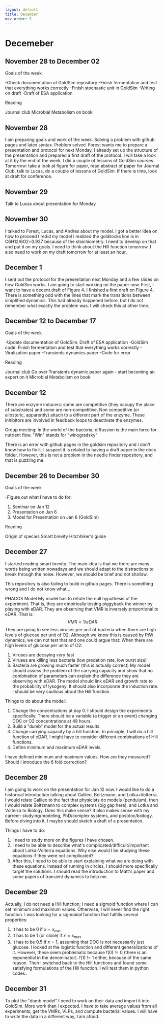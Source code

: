 ```yaml
---
layout: default
title: December
nav_order: 5
---
```


# Decemeber

## November 28 to December 02

Goals of the week

-Check documentation of GoldSim repository
-Finish fermentation and test that everything works correctly
-Finish stochastic unit in GoldSim
-Writing on draft
-Draft of ESA application

Reading

Journal club
Microbial Metabolism on book


## November 28
I am preparing goals and work of the week.
Solving a problem with github pages and latex syntax. Problem solved.
Forest wants me to prepare a presentation and protocol for next Monday. I already set up the structure
of the presentation and prepared a first draft of the protocol. I will take a look at it by 
the end of the week.
I did a couple of lessons of GoldSim courses.
Tomorrow: take a look at figure for paper, read abstract of paper for Journal Club, talk to Lucas, 
do a couple of lessons of GoldSim. If there is time, look at draft for conference.

## November 29
Talk to Lucas about presentation for Monday


## November 30
I talked to Forest, Lucas, and Andres about my model. I got a better idea on how to proceed
I redid my model
I realized the goldilocks line is in C6H12/6O2=0.937 because of the stoichiometry. I need to develop
on that and put it on my goals.
I need to think about the Hill function tomorrow.
I also need to work on my draft tomorrow for at least an hour.

## December 1
I sent out the protocol for the presentation next Monday and a few slides on how GoldSim works.
I am going to start working on the paper now. First, I want to have a decent draft of Figure 4.
I finished a first draft on Figure 4. There is something odd with the lines that mark the transitions between simplified dynamics.
This had already happened before, but I do not remember what exactly the problem was. I will check this at other time.

## December 12 to December 17

Goals of the week

-Update documentation of GoldSim. Draft of ESA application
-GoldSim code: Finish fermentation and test that everything works correctly
-Viralization paper
-Transients dynamics paper
-Code for error

Reading

Journal club
Go over Transients dynamic paper again - start becoming an expert on it
Microbial Metabolism on book


## December 12
There are enzyme inducers: some are competitive (they occupy the place of substrates) and some are non-competitive. Non competitive (or allosteric, apparently) attach to a different part of the enzyme. These inhibitors are involved in feedback loops to deactivate the enzymes.

Group meeting:
In the world of the bacteria, diffussion is the main force for nutrient flow.
"Win" stands for "winogradsky"


There is an error with github pages in the goldsim repository and I don't know how to fix it. I suspect it is related to having a draft paper in the docs folder. However, this is not a problem in the needle finder repository, and that is puzzling me.

## December 26 to December 30

Goals of the week

-Figure out what I have to do for:
1. Seminar on Jan 12
2. Presentation on Jan 6
3. Model for Presentation on Jan 6 (GoldSim)

Reading

Origin of species
Smart brevity
Hitchhiker's guide

## December 27

I started reading smart brevity. The main idea is that we there are many words being written nowadays and we should adapt to the distractions to break through the noise. However, we should be brief and not shallow.

This repository is also failing to build in github pages. There is something wrong and I do not know what...

PHACOS Model
My model has to refute the null hypothesis of the experiment. That is, they are empirically testing piggyback the winner by playing with eDAR. They are observing that VMR is inversely proportional to eDAR. That is:
$$\begin{equation}
VMR= 1/eDAR
\end{equation}$$
They are going to see less viruses per unit of bacteria when there are high levels of glucose per unit of O2. Although we know this is caused by PtW dynamics, we can not test that and one could argue that:
When there are high levels of glucose per unito of O2:
1. Viruses are decaying very fast
2. Viruses are killing less bacteria (low predation rate, low burst size)
3. Bacteria are growing much faster (this is actually correct)
My model should assess the problem of the carrying capacity and show that no combination of parameters can explain the difference they are observing with eDAR. The model should link eDAR and growth rate to the probability of lysogeny. It should also incorporate the induction rate.
I should be very cautious about the Hill function.

Things to do about the model:
1. Change the concentrations at day 0. I should design the experiments specifically. There should be a variable (a trigger or an event)
changing DOC or O2 concentrations at 48 hours.
2. Build a "dumb" model for the actual results.
3. Change carrying capacity by a hill function. In principle, I will do a hill function of eDAR. I might have to consider different combinations of Hill functions.
4. Define minimum and maximum eDAR levels.

I have defined minimum and maximum values. How are they measured? Should I introduce the 6 fold correction?


## December 28

I am going to work on the presentation for Jan 12 now.
I would like to do a historical introduction talking about Galileo, Boltzmann, and Lotka+Volterra. I would relate Galileo to the fact that
physicists do models (pendulum), then I would relate Boltzmann to complex systems (big gap here), and Lotka and Volterra to Biology. Does
this make sense? It also makes sense with my carreer: studying/modeling, PhD/complex systems, and postdoc/biology.
Before diving into it, I maybe should sketch a draft of a presentation.

Things I have to do:
1. I need to study more on the figures I have chosen.
2. I need to be able to describe what's complicated/difficult/important about Lotka-Volterra equations. Why else would I be studying these equations if they were not complicated?
3. After this, I need to be able to start explaining what we are doing with these equations.
Instead of running in circles, I should more specifically target the solutions.
I should read the introduction to Matt's paper and some papers of transient dynamics to help me.

## December 29
Actually, I do not need a Hill function; I need a sigmoid function where I can set minimum and maximum
values. Otherwise, I will never find the right function.
I was looking for a sigmoidal function that fulfills several properties:
1. It has to be 0 if $x=x_{min}$
2. It has to be 1 (or close) if $x=x_{max}$
3. It has to be 0.5 if $x=1$, assuming that DOC is not necessarily just glucose.
I looked at the logistic function and different generalizations of it. However, these seem problematic because f(0) != 0 (there is an exponential in the denominator). f(1) != 1 either, 
because of the same reason. Then I switched back to the Hill functions and found some satisfying formulations of the Hill function. I will test them in python codes.. 

## December 31
To plot the "dumb model" I need to work on their data and import it into GoldSim. More work than I expected.
I have to take average values from all experiments, get the VMRs, VLPs, and compute bacterial values.
I will have to write the data in a different way, I am afraid.